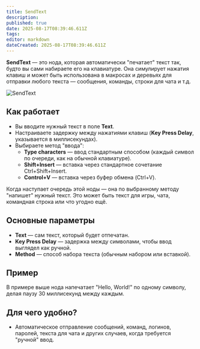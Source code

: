 ```yaml
---
title: SendText
description: 
published: true
date: 2025-08-17T08:39:46.611Z
tags: 
editor: markdown
dateCreated: 2025-08-17T08:39:46.611Z
---
```


**SendText** — это нода, которая автоматически "печатает" текст так, будто вы сами набираете его на клавиатуре. Она симулирует нажатия клавиш и может быть использована в макросах и деревьях для отправки любого текста — сообщения, команды, строки для чата и т.д.

![SendText](https://s3.eyeauras.net/media/2025/08/EyeAuras_ea1jBx1plw.png)

## Как работает
- Вы вводите нужный текст в поле **Text**.
- Настраиваете задержку между нажатиями клавиш (**Key Press Delay**, указывается в миллисекундах).
- Выбираете метод "ввода":
    - **Type characters** — ввод стандартным способом (каждый символ по очереди, как на обычной клавиатуре).
    - **Shift+Insert** — вставка через стандартное сочетание Ctrl+Shift+Insert.
    - **Control+V** — вставка через буфер обмена (Ctrl+V).

Когда наступает очередь этой ноды — она по выбранному методу "напишет" нужный текст. Это может быть текст для игры, чата, командная строка или что угодно ещё.

## Основные параметры
- **Text** — сам текст, который будет отпечатан.
- **Key Press Delay** — задержка между символами, чтобы ввод выглядел как ручной.
- **Method** — способ набора текста (обычным набором или вставкой).

## Пример
В примере выше нода напечатает "Hello, World!" по одному символу, делая паузу 30 миллисекунд между каждым.

## Для чего удобно?
- Автоматическое отправление сообщений, команд, логинов, паролей, текста для чата и других случаев, когда требуется "ручной" ввод.
